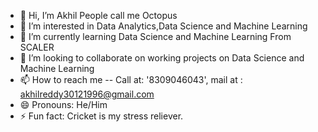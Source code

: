 - 👋 Hi, I’m Akhil People call me Octopus
- 👀 I’m interested in Data Analytics,Data Science and Machine Learning
- 🌱 I’m currently learning Data Science and Machine Learning From SCALER
- 💞️ I’m looking to collaborate on working projects on Data Science and Machine Learning
- 📫 How to reach me -- Call at: '8309046043', mail at : akhilreddy30121996@gmail.com 
- 😄 Pronouns: He/Him
- ⚡ Fun fact: Cricket is my stress reliever.

<!---
Octopus30/Octopus30 is a ✨ special ✨ repository because its `README.md` (this file) appears on your GitHub profile.
You can click the Preview link to take a look at your changes.
--->

